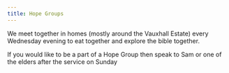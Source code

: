 ```yaml
---
title: Hope Groups
---
```

We meet together in homes (mostly around the Vauxhall Estate) every Wednesday evening to eat together and explore the bible together.

If you would like to be a part of a Hope Group then speak to Sam or one of the elders after the service on Sunday
